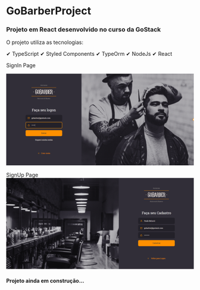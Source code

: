 # GoBarberProject

<h3>Projeto em React desenvolvido no curso da GoStack</h3>

O projeto utiliza as tecnologias:

✔ TypeScript
✔ Styled Components
✔ TypeOrm
✔ NodeJs
✔ React

SignIn Page

![alt text](https://github.com/phbelucci/GoBarberProject/blob/master/linkedin/signin.png)

SignUp Page
![alt text](https://github.com/phbelucci/GoBarberProject/blob/master/linkedin/signup.png)

<h4>Projeto ainda em construção...</h4>
